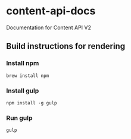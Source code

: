 content-api-docs
================

Documentation for Content API V2


## Build instructions for rendering

### Install npm
```
brew install npm
```

### Install gulp
```
npm install -g gulp
```

### Run gulp
```
gulp
```
